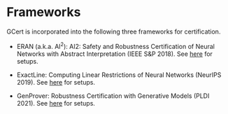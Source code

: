 # Frameworks

GCert is incorporated into the following three frameworks for certification.

- ERAN (a.k.a. AI$^2$): AI2: Safety and Robustness Certification of Neural Networks with Abstract Interpretation (IEEE S&P 2018). See [here]() for setups.

- ExactLine: Computing Linear Restrictions of Neural Networks (NeurIPS 2019). See [here]() for setups.

- GenProver: Robustness Certification with Generative Models (PLDI 2021). See [here]() for setups.
